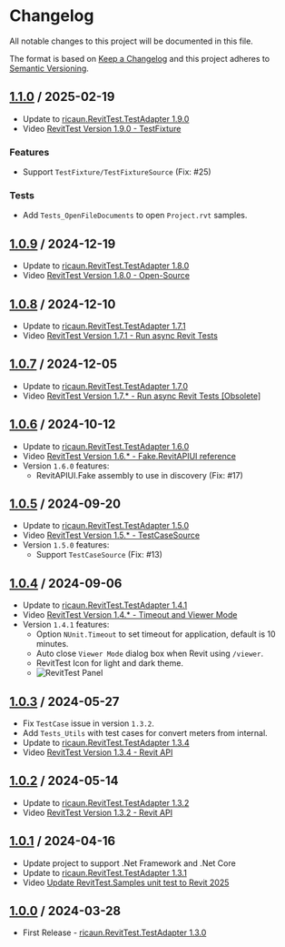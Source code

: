 # Changelog
All notable changes to this project will be documented in this file.

The format is based on [Keep a Changelog](http://keepachangelog.com/en/1.0.0/)
and this project adheres to [Semantic Versioning](http://semver.org/spec/v2.0.0.html).

## [1.1.0] / 2025-02-19
- Update to [ricaun.RevitTest.TestAdapter 1.9.0](https://www.nuget.org/packages/ricaun.RevitTest.TestAdapter)
- Video [RevitTest Version 1.9.0 - TestFixture](https://youtube.com/sxE7dfBK5Ok)
### Features
- Support `TestFixture/TestFixtureSource` (Fix: #25)
### Tests
- Add `Tests_OpenFileDocuments` to open `Project.rvt` samples.

## [1.0.9] / 2024-12-19
- Update to [ricaun.RevitTest.TestAdapter 1.8.0](https://www.nuget.org/packages/ricaun.RevitTest.TestAdapter)
- Video [RevitTest Version 1.8.0 - Open-Source](https://youtube.com/live/_lsmvQtGftE)

## [1.0.8] / 2024-12-10
- Update to [ricaun.RevitTest.TestAdapter 1.7.1](https://www.nuget.org/packages/ricaun.RevitTest.TestAdapter)
- Video [RevitTest Version 1.7.1 - Run async Revit Tests](https://youtu.be/wnNVmGcEp2o)

## [1.0.7] / 2024-12-05
- Update to [ricaun.RevitTest.TestAdapter 1.7.0](https://www.nuget.org/packages/ricaun.RevitTest.TestAdapter)
- Video [RevitTest Version 1.7.* - Run async Revit Tests [Obsolete]](https://youtu.be/6-iBk96ifPE)

## [1.0.6] / 2024-10-12
- Update to [ricaun.RevitTest.TestAdapter 1.6.0](https://www.nuget.org/packages/ricaun.RevitTest.TestAdapter)
- Video [RevitTest Version 1.6.* - Fake.RevitAPIUI reference](https://youtu.be/kgpfJQzA4r8)
- Version `1.6.0` features:
	- RevitAPIUI.Fake assembly to use in discovery (Fix: #17)

## [1.0.5] / 2024-09-20
- Update to [ricaun.RevitTest.TestAdapter 1.5.0](https://www.nuget.org/packages/ricaun.RevitTest.TestAdapter)
- Video [RevitTest Version 1.5.* - TestCaseSource](https://youtu.be/8ZP5bhP_18M)
- Version `1.5.0` features:
	- Support `TestCaseSource` (Fix: #13)

## [1.0.4] / 2024-09-06
- Update to [ricaun.RevitTest.TestAdapter 1.4.1](https://www.nuget.org/packages/ricaun.RevitTest.TestAdapter)
- Video [RevitTest Version 1.4.* - Timeout and Viewer Mode](https://youtu.be/qDIxW0DUKSI)
- Version `1.4.1` features:
	- Option `NUnit.Timeout` to set timeout for application, default is 10 minutes.
	- Auto close `Viewer Mode` dialog box when Revit using `/viewer`.
	- RevitTest Icon for light and dark theme.
	- ![RevitTest Panel](https://github.com/user-attachments/assets/1f5c2801-962d-4388-86c6-63a65bcf1c56)

## [1.0.3] / 2024-05-27
- Fix `TestCase` issue in version `1.3.2`.
- Add `Tests_Utils` with test cases for convert meters from internal.
- Update to [ricaun.RevitTest.TestAdapter 1.3.4](https://www.nuget.org/packages/ricaun.RevitTest.TestAdapter)
- Video [RevitTest Version 1.3.4 - Revit API](https://youtu.be/B4xETYY8ft8)

## [1.0.2] / 2024-05-14
- Update to [ricaun.RevitTest.TestAdapter 1.3.2](https://www.nuget.org/packages/ricaun.RevitTest.TestAdapter)
- Video [RevitTest Version 1.3.2 - Revit API](https://youtu.be/SFMzeS2XtuI)

## [1.0.1] / 2024-04-16
- Update project to support .Net Framework and .Net Core
- Update to [ricaun.RevitTest.TestAdapter 1.3.1](https://www.nuget.org/packages/ricaun.RevitTest.TestAdapter)
- Video [Update RevitTest.Samples unit test to Revit 2025](https://youtu.be/2wmkGzM4Dms)

## [1.0.0] / 2024-03-28
- First Release - [ricaun.RevitTest.TestAdapter 1.3.0](https://www.nuget.org/packages/ricaun.RevitTest.TestAdapter)

[vNext]: ../../compare/1.0.0...HEAD
[1.1.0]: ../../compare/1.0.9...1.1.0
[1.0.9]: ../../compare/1.0.8...1.0.9
[1.0.8]: ../../compare/1.0.7...1.0.8
[1.0.7]: ../../compare/1.0.6...1.0.7
[1.0.6]: ../../compare/1.0.5...1.0.6
[1.0.5]: ../../compare/1.0.4...1.0.5
[1.0.4]: ../../compare/1.0.3...1.0.4
[1.0.3]: ../../compare/1.0.2...1.0.3
[1.0.2]: ../../compare/1.0.1...1.0.2
[1.0.1]: ../../compare/1.0.0...1.0.1
[1.0.0]: ../../compare/1.0.0